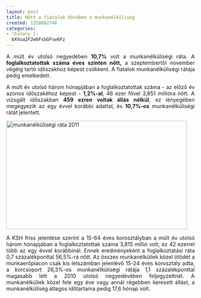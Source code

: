 ```yaml
---
layout: post
title: Nőtt a fiatalok körében a munkanélküliség
created: 1328082746
categories:
- !binary |-
  bXVua2F2w6FsbGFsw6Fz
---
```

<p style="text-align: justify;">A múlt év utolsó negyedében <strong>10,7%</strong> volt a munkanélküliségi ráta. A <strong>foglalkoztatottak száma éves szinten nőtt,</strong> a szeptembertől november végéig tartó időszakhoz képest csökkent. A fiatalok munkanélküliségi rátája pedig emelkedett.</p><p style="text-align: justify;">A múlt év utolsó három hónapjában a foglalkoztatottak száma - az előző év azonos időszakéhoz képest - <strong>1,2%-al</strong>, 46 ezer fővel 3,851 millióra nőtt. A vizsgált időszakban <strong>459 ezren voltak állás nélkül</strong>, ez lényegében megegyezik az egy évvel korábbi adattal, és <strong>10,7%-os</strong> munkanélküliségi rátát jelentett.<!--break--></p><p style="text-align: justify;"><img src="/sites/goldconsulting.eu/files/img/munkanelkulesegi_rata_2011.jpg" alt="munkanélküliségi ráta 2011" title="munkanélüliség 2011" style="margin: 0 auto 0 auto;" width="483" height="291"></p><p style="text-align: justify;">A KSH friss jelentése szerint a 15-64 éves korosztályban a múlt év utolsó három hónapjában a foglalkoztatottak száma 3,815 millió volt, ez 42 ezerrel több az egy évvel korábbinál. Ennek eredményeként a foglalkoztatási ráta 0,7 százalékponttal 56,5%-ra nőtt. Az összes munkanélküliek közel ötödét a munkaerőpiacon csak kis létszámban jelenlévő 15-24 éves korosztály adta, a korcsoport 26,3%-os munkanélküliségi rátája 1,1 százalékponttal magasabb lett a 2010 utolsó negyedévében feljegyzettnél. A munkanélküliek közel fele egy éve vagy annál régebben keresett állást, a munkanélküliség átlagos időtartama pedig 17,6 hónap volt.</p>
